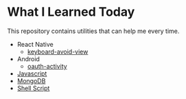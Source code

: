 # What I Learned Today

This repository contains utilities that can help me every time.

- React Native
  - [keyboard-avoid-view](react-native/keyboard-avoid-view.md)
- Android
  - [oauth-activity](android/oauth-activity.md)
- [Javascript](javascript.md)
- [MongoDB](mongodb.md)
- [Shell Script](shell-script.md)